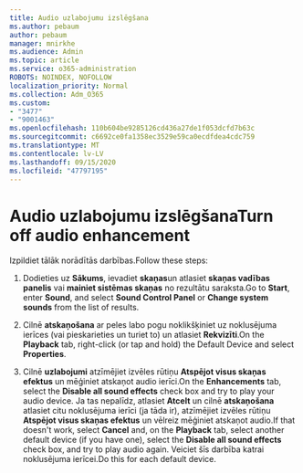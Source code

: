 ```yaml
---
title: Audio uzlabojumu izslēgšana
ms.author: pebaum
author: pebaum
manager: mnirkhe
ms.audience: Admin
ms.topic: article
ms.service: o365-administration
ROBOTS: NOINDEX, NOFOLLOW
localization_priority: Normal
ms.collection: Adm_O365
ms.custom:
- "3477"
- "9001463"
ms.openlocfilehash: 110b604be9285126cd436a27de1f053dcfd7b63c
ms.sourcegitcommit: c6692ce0fa1358ec3529e59ca0ecdfdea4cdc759
ms.translationtype: MT
ms.contentlocale: lv-LV
ms.lasthandoff: 09/15/2020
ms.locfileid: "47797195"
---
```

# <a name="turn-off-audio-enhancement"></a><span data-ttu-id="c18e5-102">Audio uzlabojumu izslēgšana</span><span class="sxs-lookup"><span data-stu-id="c18e5-102">Turn off audio enhancement</span></span>

<span data-ttu-id="c18e5-103">Izpildiet tālāk norādītās darbības.</span><span class="sxs-lookup"><span data-stu-id="c18e5-103">Follow these steps:</span></span>

1. <span data-ttu-id="c18e5-104">Dodieties uz **Sākums**, ievadiet **skaņas**un atlasiet **skaņas vadības panelis** vai **mainiet sistēmas skaņas** no rezultātu saraksta.</span><span class="sxs-lookup"><span data-stu-id="c18e5-104">Go to **Start**, enter **Sound**, and select **Sound Control Panel** or **Change system sounds** from the list of results.</span></span>

2. <span data-ttu-id="c18e5-105">Cilnē **atskaņošana** ar peles labo pogu noklikšķiniet uz noklusējuma ierīces (vai pieskarieties un turiet to) un atlasiet **Rekvizīti**.</span><span class="sxs-lookup"><span data-stu-id="c18e5-105">On the **Playback** tab, right-click (or tap and hold) the Default Device and select **Properties**.</span></span>

3. <span data-ttu-id="c18e5-106">Cilnē **uzlabojumi** atzīmējiet izvēles rūtiņu **Atspējot visus skaņas efektus** un mēģiniet atskaņot audio ierīci.</span><span class="sxs-lookup"><span data-stu-id="c18e5-106">On the **Enhancements** tab, select the **Disable all sound effects** check box and try to play your audio device.</span></span> <span data-ttu-id="c18e5-107">Ja tas nepalīdz, atlasiet **Atcelt** un cilnē **atskaņošana** atlasiet citu noklusējuma ierīci (ja tāda ir), atzīmējiet izvēles rūtiņu **Atspējot visus skaņas efektus** un vēlreiz mēģiniet atskaņot audio.</span><span class="sxs-lookup"><span data-stu-id="c18e5-107">If that doesn't work, select **Cancel** and, on the **Playback** tab, select another default device (if you have one), select the **Disable all sound effects** check box, and try to play audio again.</span></span> <span data-ttu-id="c18e5-108">Veiciet šīs darbība katrai noklusējuma ierīcei.</span><span class="sxs-lookup"><span data-stu-id="c18e5-108">Do this for each default device.</span></span>
